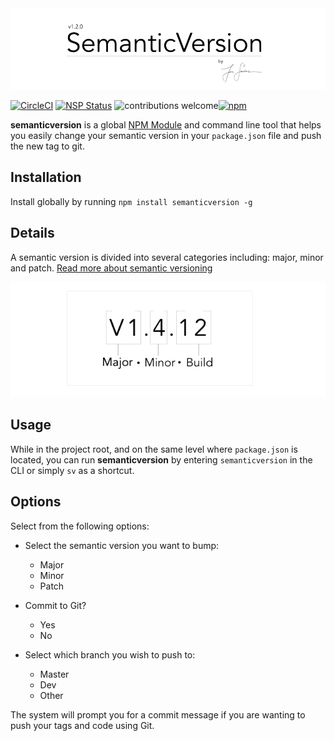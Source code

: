 
<img src="https://raw.githubusercontent.com/joecodecreations/semanticVersion/master/resources/images/semantic_header.jpg" />

[![CircleCI](https://circleci.com/gh/joecodecreations/semanticVersion/tree/master.svg?style=svg)](https://circleci.com/gh/joecodecreations/semanticVersion/tree/master) [![NSP Status](https://nodesecurity.io/orgs/joecodecreations/projects/3edb22ec-7826-41de-a099-f2057a3b8e63/badge)](https://nodesecurity.io/orgs/joecodecreations/projects/3edb22ec-7826-41de-a099-f2057a3b8e63) ![contributions welcome](https://img.shields.io/badge/contributions-welcome-brightgreen.svg?style=flat)[![npm](https://img.shields.io/npm/dw/localeval.svg)](https://www.npmjs.com/package/semanticversion)


**semanticversion** is a global [NPM Module](https://www.npmjs.com/package/semanticversion) and command line tool that helps you easily change your semantic version in your `package.json` file and push the new tag to git.




## Installation
Install globally by running `npm install semanticversion -g`

## Details
A semantic version is divided into several categories including: major, minor and patch. [Read more about semantic versioning](http://semver.org/)

<img src="https://raw.githubusercontent.com/joecodecreations/semanticVersion/master/resources/images/diagram.jpg" />

## Usage

While in the project root, and on the same level where `package.json` is located, you can run **semanticversion** by entering `semanticversion` in the CLI or simply `sv` as a shortcut.  


## Options
Select from the following options:

* Select the semantic version you want to bump:
  * Major
  * Minor
  * Patch


* Commit to Git?
  * Yes
  * No


* Select which branch you wish to push to:
  * Master
  * Dev
  * Other


The system will prompt you for a commit message if you are wanting to push your tags and code using Git.
